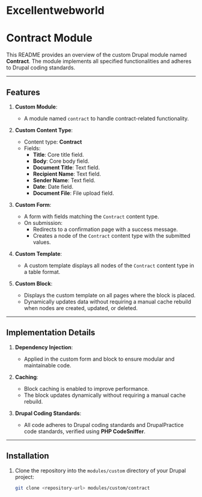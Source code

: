 # Excellentwebworld
# Contract Module

This README provides an overview of the custom Drupal module named **Contract**. The module implements all specified functionalities and adheres to Drupal coding standards.

---

## Features

1. **Custom Module**:
   - A module named `contract` to handle contract-related functionality.

2. **Custom Content Type**:
   - Content type: **Contract**
   - Fields:
     - **Title**: Core title field.
     - **Body**: Core body field.
     - **Document Title**: Text field.
     - **Recipient Name**: Text field.
     - **Sender Name**: Text field.
     - **Date**: Date field.
     - **Document File**: File upload field.

3. **Custom Form**:
   - A form with fields matching the `Contract` content type.
   - On submission:
     - Redirects to a confirmation page with a success message.
     - Creates a node of the `Contract` content type with the submitted values.

4. **Custom Template**:
   - A custom template displays all nodes of the `Contract` content type in a table format.

5. **Custom Block**:
   - Displays the custom template on all pages where the block is placed.
   - Dynamically updates data without requiring a manual cache rebuild when nodes are created, updated, or deleted.

---

## Implementation Details

1. **Dependency Injection**:
   - Applied in the custom form and block to ensure modular and maintainable code.

2. **Caching**:
   - Block caching is enabled to improve performance.
   - The block updates dynamically without requiring a manual cache rebuild.

3. **Drupal Coding Standards**:
   - All code adheres to Drupal coding standards and DrupalPractice code standards, verified using **PHP CodeSniffer**.

---

## Installation

1. Clone the repository into the `modules/custom` directory of your Drupal project:
   ```bash
   git clone <repository-url> modules/custom/contract

